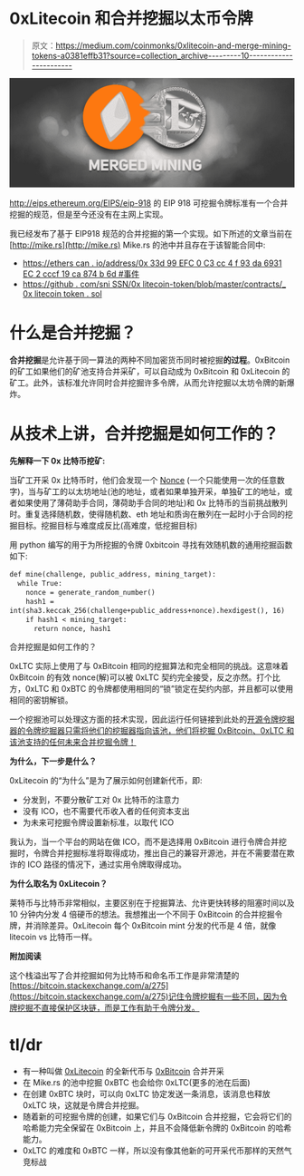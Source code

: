 # 0xLitecoin 和合并挖掘以太币令牌

> 原文：<https://medium.com/coinmonks/0xlitecoin-and-merge-mining-tokens-a0381effb31?source=collection_archive---------10----------------------->

![](img/b656c4f6d64e43382cd5d2da52fd4afc.png)

http://eips.ethereum.org/EIPS/eip-918 的 EIP 918 可挖掘令牌标准有一个合并挖掘的规范，但是至今还没有在主网上实现。

我已经发布了基于 EIP918 规范的合并挖掘的第一个实现。如下所述的文章当前在 [http://mike.rs](http://mike.rs) Mike.rs 的池中并且存在于该智能合同中:

*   [https://ethers can . io/address/0x 33d 99 EFC 0 C3 cc 4 f 93 da 6931 EC 2 cccf 19 ca 874 b 6d #事件](https://etherscan.io/address/0x33d99efc0c3cc4f93da6931ec2cccf19ca874b6d#events)
*   [https://github . com/sni SSN/0x litecoin-token/blob/master/contracts/_ 0x litecoin token . sol](https://github.com/snissn/0xlitecoin-token/blob/master/contracts/_0xLitecoinToken.sol)

# **什么是合并挖掘？**

**合并挖掘**是允许基于同一算法的两种不同加密货币同时被挖掘**的过程**。0xBitcoin 的矿工如果他们的矿池支持合并采矿，可以自动成为 0xBitcoin 和 0xLitecoin 的矿工。此外，该标准允许同时合并挖掘许多令牌，从而允许挖掘以太坊令牌的新爆炸。

# 从技术上讲，合并挖掘是如何工作的？

**先解释一下 0x 比特币挖矿:**

当矿工开采 0x 比特币时，他们会发现一个 [Nonce](https://en.wikipedia.org/wiki/Cryptographic_nonce) (一个只能使用一次的任意数字)，当与矿工的以太坊地址(池的地址，或者如果单独开采，单独矿工的地址，或者如果使用了薄荷助手合同，薄荷助手合同的地址)和 0x 比特币的当前挑战散列时。重复选择随机数，使得随机数、eth 地址和质询在散列在一起时小于合同的挖掘目标。挖掘目标与难度成反比(高难度，低挖掘目标)

用 python 编写的用于为所挖掘的令牌 0xbitcoin 寻找有效随机数的通用挖掘函数如下:

```
def mine(challenge, public_address, mining_target):
  while True:
    nonce = generate_random_number()
    hash1 = int(sha3.keccak_256(challenge+public_address+nonce).hexdigest(), 16)
    if hash1 < mining_target:
      return nonce, hash1
```

合并挖掘是如何工作的？

0xLTC 实际上使用了与 0xBitcoin 相同的挖掘算法和完全相同的挑战。这意味着 0xBitcoin 的有效 nonce(解)可以被 0xLTC 契约完全接受，反之亦然。打个比方，0xLTC 和 0xBTC 的令牌都使用相同的“锁”锁定在契约内部，并且都可以使用相同的密钥解锁。

一个挖掘池可以处理这方面的技术实现，因此运行任何链接到此处的[开源令牌挖掘器的令牌挖掘器只需将他们的挖掘器指向该池，他们将挖掘 0xBitcoin、0xLTC 和该池支持的任何未来合并挖掘令牌！](https://www.reddit.com/r/0xbitcoin/comments/8o06dk/links_to_the_newestbest_miners_for_nvidia_amd/)

**为什么，下一步是什么？**

0xLitecoin 的“为什么”是为了展示如何创建新代币，即:

*   分发到，不要分散矿工对 0x 比特币的注意力
*   没有 ICO，也不需要代币收入者的任何资本支出
*   为未来可挖掘令牌设置新标准，以取代 ICO

我认为，当一个平台的网站在做 ICO，而不是选择用 0xBitcoin 进行令牌合并挖掘时，令牌合并挖掘标准将取得成功，推出自己的兼容开源池，并在不需要潜在欺诈的 ICO 路径的情况下，通过实用令牌取得成功。

**为什么取名为 0xLitecoin？**

莱特币与比特币非常相似，主要区别在于挖掘算法、允许更快转移的阻塞时间以及 10 分钟内分发 4 倍硬币的想法。我想推出一个不同于 0xBitcoin 的合并挖掘令牌，并消除差异。0xLitecoin 每个 0xBitcoin mint 分发的代币是 4 倍，就像 litecoin vs 比特币一样。

**附加阅读**

这个栈溢出写了合并挖掘如何为比特币和命名币工作是非常清楚的[https://bitcoin.stackexchange.com/a/275](https://bitcoin.stackexchange.com/a/275)记住令牌挖掘有一些不同，因为令牌挖掘不直接保护区块链，而是工作有助于令牌分发。

# tl/dr

*   有一种叫做 [0xLitecoin](https://0xltc.org) 的全新代币与 [0xBitcoin](https://0xbitcoin.org) 合并开采
*   在 Mike.rs 的池中挖掘 0xBTC 也会给你 0xLTC(更多的池在后面)
*   在创建 0xBTC 块时，可以向 0xLTC 协定发送一条消息，该消息也释放 0xLTC 块，这就是令牌合并挖掘。
*   随着新的可挖掘令牌的创建，如果它们与 0xBitcoin 合并挖掘，它会将它们的哈希能力完全保留在 0xBitcoin 上，并且不会降低新令牌的 0xBitcoin 的哈希能力。
*   0xLTC 的难度和 0xBTC 一样，所以没有像其他新的可开采代币那样的天然气竞标战